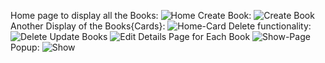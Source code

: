 Home page to display all the Books:
![Home](https://github.com/user-attachments/assets/58966205-09db-4024-a23c-c35679a06a04)
Create Book:
![Create Book](https://github.com/user-attachments/assets/c637fa9c-0aee-4c44-a2de-2fc13a2679b2)
Another Display of the Books{Cards}:
![Home-Card](https://github.com/user-attachments/assets/3cb623ec-0b03-48e6-b2ae-046c1c05ae7d)
Delete functionality:
![Delete](https://github.com/user-attachments/assets/260780c7-a6fc-4a04-bcd0-e2aec984b000)
Update Books
![Edit](https://github.com/user-attachments/assets/51de3509-db04-4833-9227-1a56d2a0f2e5)
Details Page for Each Book
![Show-Page](https://github.com/user-attachments/assets/129f0bbf-4f77-4796-9100-b9d834cc1939)
Popup:
![Show](https://github.com/user-attachments/assets/b602a151-ff88-4c45-9238-816c5f762080)


